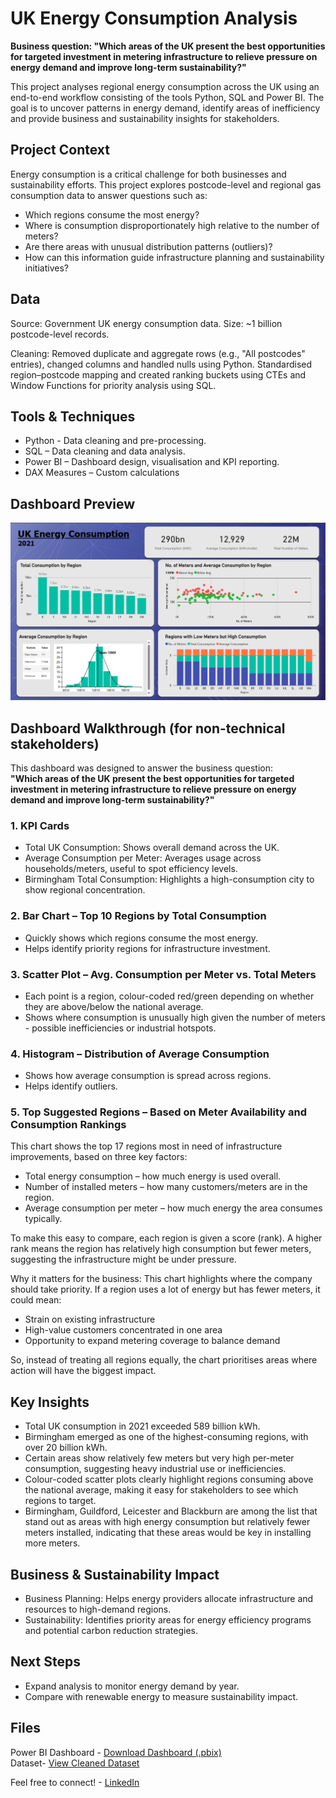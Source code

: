 # UK Energy Consumption Analysis
**Business question: "Which areas of the UK present the best opportunities for targeted investment in metering infrastructure to relieve pressure on energy demand and improve long-term sustainability?"**

This project analyses regional energy consumption across the UK using an end-to-end workflow consisting of the tools Python, SQL and Power BI.
The goal is to uncover patterns in energy demand, identify areas of inefficiency and provide business and sustainability insights for stakeholders.

## Project Context

Energy consumption is a critical challenge for both businesses and sustainability efforts.
This project explores postcode-level and regional gas consumption data to answer questions such as:

- Which regions consume the most energy?
- Where is consumption disproportionately high relative to the number of meters?
- Are there areas with unusual distribution patterns (outliers)?
- How can this information guide infrastructure planning and sustainability initiatives?

## Data

Source: Government UK energy consumption data.
Size: ~1 billion postcode-level records.

Cleaning: Removed duplicate and aggregate rows (e.g., "All postcodes" entries), changed columns and handled nulls using Python.
Standardised region–postcode mapping and created ranking buckets using CTEs and Window Functions for priority analysis using SQL.

## Tools & Techniques

- Python - Data cleaning and pre-processing.
- SQL – Data cleaning and data analysis.
- Power BI – Dashboard design, visualisation and KPI reporting.
- DAX Measures – Custom calculations

## Dashboard Preview

![Dashboard Preview](https://github.com/riajulhussain/UK-Energy-Consumption-Analysis/blob/main/Screenshot%202025-09-14%20172356.png)


 ## Dashboard Walkthrough (for non-technical stakeholders)

This dashboard was designed to answer the business question:  
**"Which areas of the UK present the best opportunities for targeted investment in metering infrastructure to relieve pressure on energy demand and improve long-term sustainability?"**

### 1. KPI Cards
- Total UK Consumption: Shows overall demand across the UK.
- Average Consumption per Meter: Averages usage across households/meters, useful to spot efficiency levels.  
- Birmingham Total Consumption: Highlights a high-consumption city to show regional concentration.  

### 2. Bar Chart – Top 10 Regions by Total Consumption
- Quickly shows which regions consume the most energy.  
- Helps identify priority regions for infrastructure investment.  

### 3. Scatter Plot – Avg. Consumption per Meter vs. Total Meters
- Each point is a region, colour-coded red/green depending on whether they are above/below the national average.  
- Shows where consumption is unusually high given the number of meters - possible inefficiencies or industrial hotspots.  

### 4. Histogram – Distribution of Average Consumption
- Shows how average consumption is spread across regions.  
- Helps identify outliers.

### 5. Top Suggested Regions – Based on Meter Availability and Consumption Rankings

This chart shows the top 17 regions most in need of infrastructure improvements, based on three key factors:
- Total energy consumption – how much energy is used overall.
- Number of installed meters – how many customers/meters are in the region.
- Average consumption per meter – how much energy the area consumes typically.

To make this easy to compare, each region is given a score (rank). A higher rank means the region has relatively high consumption but fewer meters, suggesting the infrastructure might be under pressure.

Why it matters for the business:
This chart highlights where the company should take priority. If a region uses a lot of energy but has fewer meters, it could mean:
- Strain on existing infrastructure
- High-value customers concentrated in one area
- Opportunity to expand metering coverage to balance demand

So, instead of treating all regions equally, the chart prioritises areas where action will have the biggest impact.
 
## Key Insights

- Total UK consumption in 2021 exceeded 589 billion kWh.
- Birmingham emerged as one of the highest-consuming regions, with over 20 billion kWh.
- Certain areas show relatively few meters but very high per-meter consumption, suggesting heavy industrial use or inefficiencies.
- Colour-coded scatter plots clearly highlight regions consuming above the national average, making it easy for stakeholders to see which regions to target.
- Birmingham, Guildford, Leicester and Blackburn are among the list that stand out as areas with high energy consumption but relatively fewer meters installed, indicating that these areas would be key in installing more meters.

## Business & Sustainability Impact

- Business Planning: Helps energy providers allocate infrastructure and resources to high-demand regions.
- Sustainability: Identifies priority areas for energy efficiency programs and potential carbon reduction strategies.

## Next Steps

- Expand analysis to monitor energy demand by year.
- Compare with renewable energy to measure sustainability impact.

## Files

Power BI Dashboard - [Download Dashboard (.pbix)]([./dashboard.pbix](https://github.com/riajulhussain/UK-Energy-Consumption-Analysis/blob/main/Energy%20Consumption%20Dashboard.pbix))  
Dataset- [View Cleaned Dataset]([./example.csv](https://github.com/riajulhussain/UK-Energy-Consumption-Analysis/blob/main/original_table.energy.csv))

Feel free to connect! - [LinkedIn](http://www.linkedin.com/in/riajulhussain)
